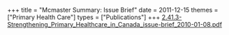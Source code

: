 +++
title = "Mcmaster Summary: Issue Brief"
date = 2011-12-15
themes = ["Primary Health Care"]
types = ["Publications"]
+++
[2.41.3-Strengthening_Primary_Healthcare_in_Canada_issue-brief_2010-01-08.pdf](/files/2.41.3-Strengthening_Primary_Healthcare_in_Canada_issue-brief_2010-01-08.pdf)
